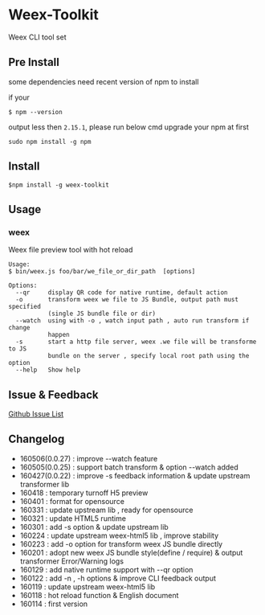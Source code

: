 Weex-Toolkit
============

Weex CLI tool set

## Pre Install
some dependencies need recent version of npm to install

if your
```
$ npm --version
```
output less then `2.15.1`, please run below cmd upgrade your npm at first
```
sudo npm install -g npm
```

## Install
```
$npm install -g weex-toolkit
```

##  Usage

### weex
Weex file preview tool with hot reload 
```
Usage:
$ bin/weex.js foo/bar/we_file_or_dir_path  [options]

Options:
  --qr     display QR code for native runtime, default action          
  -o       transform weex we file to JS Bundle, output path must specified
           (single JS bundle file or dir)        
  --watch  using with -o , watch input path , auto run transform if change
           happen
  -s       start a http file server, weex .we file will be transforme to JS
           bundle on the server , specify local root path using the option
  --help   Show help                                                   
```


## Issue & Feedback

[Github Issue List](https://github.com/alibaba/weex_toolchain/issues)

## Changelog
* 160506(0.0.27) : improve --watch feature
* 160505(0.0.25) : support batch transform  & option --watch added
* 160427(0.0.22) : improve -s feedback information & update upstream transformer lib
* 160418 : temporary turnoff H5 preview
* 160401 : format for opensource
* 160331 : update upstream lib , ready for opensource
* 160321 : update HTML5 runtime
* 160301 : add -s option  &  update upstream lib
* 160224 : update upstream weex-html5 lib , improve stability
* 160223 : add -o option for transform weex JS bundle directly
* 160201 : adopt new weex JS bundle style(define / require) & output transformer Error/Warning logs
* 160129 : add  native runtime  support  with --qr option
* 160122 : add -n , -h options &  improve CLI feedback output
* 160119 : update upstream weex-html5 lib
* 160118 : hot reload function & English document
* 160114 : first version 
